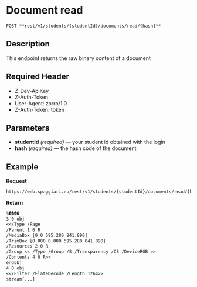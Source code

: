 # Document read

    POST **rest/v1/students/{studentId}/documents/read/{hash}**

## Description
This endpoint returns the raw binary content of a document

## Required Header
* Z-Dev-ApiKey
* Z-Auth-Token
* User-Agent: zorro/1.0
* Z-Auth-Token: token

## Parameters
- **studentId** _(required)_ — your student id obtained with the login
- **hash** _(required)_ — the hash code of the document

## Example
**Request**

    https://web.spaggiari.eu/rest/v1/students/{studentId}/documents/read/{hash}

**Return**
```%PDF-1.4
%����
3 0 obj
<</Type /Page
/Parent 1 0 R
/MediaBox [0 0 595.280 841.890]
/TrimBox [0.000 0.000 595.280 841.890]
/Resources 2 0 R
/Group << /Type /Group /S /Transparency /CS /DeviceRGB >> 
/Contents 4 0 R>>
endobj
4 0 obj
<</Filter /FlateDecode /Length 1264>>
stream[...]
